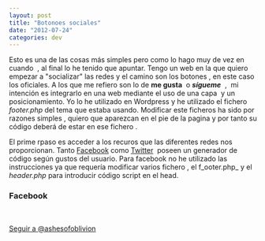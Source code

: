 ```yaml
---
layout: post
title: "Botonoes sociales"
date: "2012-07-24"
categories: dev
---
```


Esto es una de las cosas más simples pero como lo hago muy de vez en cuando  , al final lo he tenido que apuntar. Tengo un web en la que quiero empezar a "socializar" las redes y el camino son los botones , en este caso los oficiales. A los que me refiero son lo de **me gusta**  o **_sígueme_**  ,  mi intención es integrarlo en una web mediante el uso de una capa  y un posicionamiento. Yo lo he utilizado en Wordpress y he utilizado el fichero _footer.php_ del tema que estaba usando. Modificar este ficheros ha sido por razones simples , quiero que aparezcan en el pie de la pagina y por tanto su código deberá de estar en ese fichero .

El prime rpaso es acceder a los recuros que las diferentes redes nos proporcionan. Tanto [Facebook](https://twitter.com/about/resources/buttons#follow "botones twitter") como [Twitter](https://twitter.com/about/resources/buttons#follow "botones twitter")  poseen un generador de código según gustos del usuario. Para facebook no he utilizado las instrucciones ya que requería modificar varios fichero , el f_ooter.php_ y el _header.php_ para introducir código script en el head.

### Facebook

 

[Seguir a @ashesofoblivion](https://twitter.com/ashesofoblivion)
<script type="text/javascript">// < ![CDATA[ !function(d,s,id){var js,fjs=d.getElementsByTagName(s)[0];if(!d.getElementById(id))js=d.createElement(s);js.id=id;js.src="//platform.twitter.com/widgets.js";fjs.parentN ode.insertBefore(js,fjs);}}(document,"script","twitter-wjs"); // ]]></script>

 

<script type="text/javascript">// < ![CDATA[ (function(d, s, id) { var js, fjs = d.getElementsByTagName(s)[0]; if (d.getElementById(id)) return; js = d.createElement(s); js.id = id; js.src = "//connect.facebook.net/es_LA/all.js#xfbml=1"; fjs.parentNode.insertBefore(js, fjs); }(document, 'script', 'facebook-jssdk')); // ]]></script>
